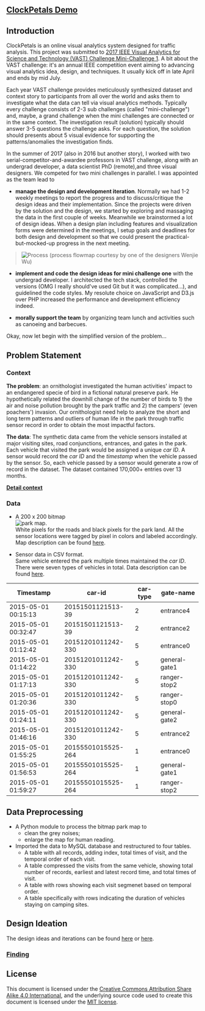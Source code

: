 ## [ClockPetals Demo](https://va.tech.purdue.edu/vast2017/mc1 "ClockPetals")

## Introduction
ClockPetals is an online visual analytics system designed for traffic analysis. This project was submitted to [2017 IEEE Visual Analytics for Science and Technology (VAST) Challenge Mini-Challenge 1](http://vacommunity.org/VAST+Challenge+2017+MC1). A bit about the VAST challenge: it's an annual IEEE competition event aiming to advancing visual analytics idea, design, and techniques. It usually kick off in late April and ends by mid July.

Each year VAST challenge provides meticulously synthesized dataset and context story to participants from all over the world and asks them to investigate what the data can tell via visual analytics methods. Typically every challenge consists of 2-3 sub challenges (called "mini-challenge") and, maybe, a grand challenge when the mini challenges are connected or in the same context. The investigation result (solution) typically should answer 3-5 questions the challenge asks. For each question, the solution should presents about 5 visual evidence for supporting the patterns/anomalies the investigation finds.

In the summer of 2017 (also in 2016 but another story), I worked with two serial-competitor-and-awardee professors in VAST challenge, along with an undergrad developer, a data scientist PhD (remote),and three visual designers. We competed for two mini challenges in parallel. I was appointed as the team lead to

* **manage the design and development iteration**. Normally we had 1-2 weekly meetings to report the progress and to discuss/critique the design ideas and their implementation. Since the projects were driven by the solution and the design, we started by exploring and massaging the data in the first couple of weeks. Meanwhile we brainstormed a lot of design ideas. When a design plan including features and visualization forms were determined in the meetings, I setup goals and deadlines for both design and development so that we could present the practical-but-mocked-up progress in the next meeting.

>![Process](https://uploads-ssl.webflow.com/5b43c1ec7ab3d835fb006c5d/5b468b8276d89c85825d1b2b_vast-process.png)
(process flowmap courtesy by one of the designers Wenjie Wu)

* **implement and code the design ideas for mini challenge one** with the undergrad developer. I architected the tech stack, controlled the versions (OMG I really should've used Git but it was complicated...), and guidelined the code styles. My resolute choice on JavaScript and D3.js over PHP increased the performance and development efficiency indeed.

* **morally support the team** by organizing team lunch and activities such as canoeing and barbecues.

Okay, now let begin with the simplified version of the problem...


## Problem Statement
### Context
**The problem**: an ornithologist investigated the human activities' impact to an endangered specie of bird in a fictional natural preserve park. He hypothetically related the downhill change of the number of birds to 1) the air and noise pollution brought by the park traffic and 2) the campers' (even poachers') invasion. Our ornithologist need help to analyze the short and long term patterns and outliers of human life in the park through traffic sensor record in order to obtain the most impactful factors.

**The data**: The synthetic data came from the vehicle sensors installed at major visiting sites, road conjunctions, entrances, and gates in the park. Each vehicle that visited the park would be assigned a unique <em>car ID</em>. A sensor would record the <em>car ID</em> and the <em>timestamp</em> when the vehicle passed by the sensor. So, each vehicle passed by a sensor would generate a row of record in the dataset. The dataset contained 170,000+ entries over 13 months.

**[Detail context](http://vacommunity.org/VAST+Challenge+2017+MC1)**

### Data

* A 200 x 200 bitmap<br>
![park map](https://va.tech.purdue.edu/vast2017/mc1/original_data_from_vast/Lekagul%20Roadways.bmp).
<br>White pixels for the roads and black pixels for the park land. All the sensor locations were tagged by pixel in colors and labeled accordingly. Map description can be found [here](https://va.tech.purdue.edu/vast2017/mc1/original_data_from_vast/Lekagul%20Preserve%20Description.docx).

* Sensor data in CSV format.<br>Same vehicle entered the park multiple times maintained the <em>car ID</em>. There were seven types of vehicles in total. Data description can be found [here](https://va.tech.purdue.edu/vast2017/mc1/original_data_from_vast/Data%20Descriptions%20for%20MC1%20v2.docx).

|Timestamp|car-id|car-type|gate-name|
|---|---|---|---|
|2015-05-01 00:15:13|20151501121513-39|2|entrance4|
|2015-05-01 00:32:47|20151501121513-39|2|entrance2|
|2015-05-01 01:12:42|20151201011242-330|5|entrance0|
|2015-05-01 01:14:22|20151201011242-330|5|general-gate1|
|2015-05-01 01:17:13|20151201011242-330|5|ranger-stop2|
|2015-05-01 01:20:36|20151201011242-330|5|ranger-stop0|
|2015-05-01 01:24:11|20151201011242-330|5|general-gate2|
|2015-05-01 01:46:16|20151201011242-330|5|entrance2|
|2015-05-01 01:55:25|20155501015525-264|1|entrance0|
|2015-05-01 01:56:53|20155501015525-264|1|general-gate1|
|2015-05-01 01:59:27|20155501015525-264|1|ranger-stop2|


## Data Preprocessing
* A Python module to process the bitmap park map to
  * clean the grey noises;
  * enlarge the map for human reading.
* Imported the data to MySQL database and restructured to four tables.
  * A table with all records, adding index, total times of visit, and the temporal order of each visit.
  * A table compressed the visits from the same vehicle, showing total number of records, earliest and latest record time, and total times of visit.
  * A table with rows showing each visit segmenet based on temporal order.
  * A table specifically with rows indicating the duration of vehicles staying on camping sites.

## Design Ideation
The design ideas and iterations can be found [here](https://va.tech.purdue.edu/vast2017/presentation/Purdue-Zhou-Tang-Wu-Multi-final.pptx) or [here](https://vimeo.com/242499465).

### [Finding](http://www.cs.umd.edu/hcil/varepository/VAST%20Challenge%202017/challenges/Mini-Challenge%201/entries/Purdue%20University/)

## License
This document is licensed under the [Creative Commons Attribution Share Alike 4.0 International](https://choosealicense.com/licenses/cc-by-sa-4.0/), and the underlying source code used to create this document is licensed under the [MIT license](LICENSE.md).
